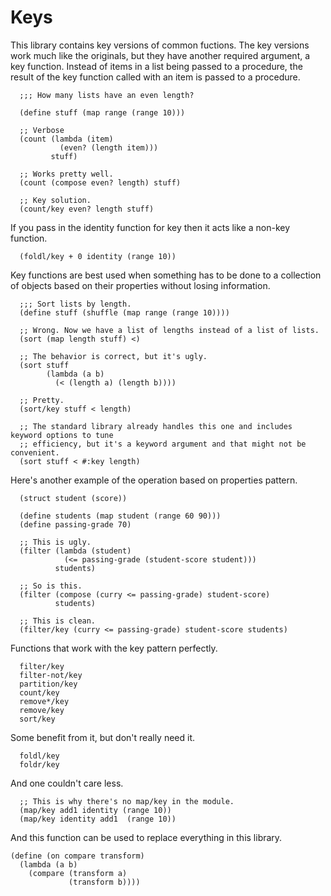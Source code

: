 Keys
====

This library contains key versions of common fuctions. The key versions work much like the originals, but they have another required argument, a key function. Instead of items in a list being passed to a procedure, the result of the key function called with an item is passed to a procedure.

```racket
  ;;; How many lists have an even length?

  (define stuff (map range (range 10)))

  ;; Verbose
  (count (lambda (item)
           (even? (length item)))
         stuff)

  ;; Works pretty well.
  (count (compose even? length) stuff)

  ;; Key solution.
  (count/key even? length stuff)
```


If you pass in the identity function for key then it acts like a non-key function.

```racket
  (foldl/key + 0 identity (range 10))
```


Key functions are best used when something has to be done to a collection of objects based on their properties without losing information. 
```racket
  ;;; Sort lists by length.
  (define stuff (shuffle (map range (range 10))))

  ;; Wrong. Now we have a list of lengths instead of a list of lists.
  (sort (map length stuff) <)

  ;; The behavior is correct, but it's ugly.
  (sort stuff
        (lambda (a b)
          (< (length a) (length b))))

  ;; Pretty.
  (sort/key stuff < length)

  ;; The standard library already handles this one and includes keyword options to tune 
  ;; efficiency, but it's a keyword argument and that might not be convenient.
  (sort stuff < #:key length)
```


Here's another example of the operation based on properties pattern.
```racket
  (struct student (score))

  (define students (map student (range 60 90)))
  (define passing-grade 70)

  ;; This is ugly.
  (filter (lambda (student)
            (<= passing-grade (student-score student)))
          students)

  ;; So is this.
  (filter (compose (curry <= passing-grade) student-score)
          students)

  ;; This is clean.
  (filter/key (curry <= passing-grade) student-score students)
```


Functions that work with the key pattern perfectly.
```racket
  filter/key
  filter-not/key
  partition/key
  count/key
  remove*/key
  remove/key
  sort/key
```


Some benefit from it, but don't really need it.
```racket
  foldl/key
  foldr/key
```


And one couldn't care less. 
```racket
  ;; This is why there's no map/key in the module.
  (map/key add1 identity (range 10))
  (map/key identity add1  (range 10))
```

And this function can be used to replace everything in this library.

```racket
(define (on compare transform)
  (lambda (a b)
    (compare (transform a)
             (transform b))))
```

